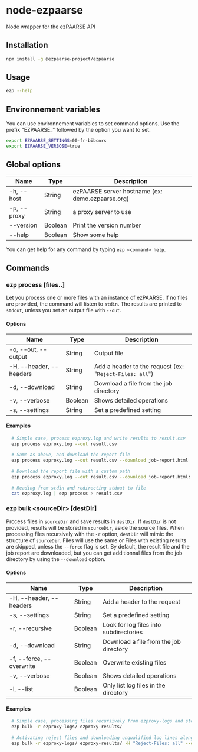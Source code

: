 # node-ezpaarse
Node wrapper for the ezPAARSE API

## Installation
```bash
npm install -g @ezpaarse-project/ezpaarse
```

## Usage
```bash
ezp --help
```

## Environnement variables
You can use environnement variables to set command options. Use the prefix "EZPAARSE_" followed by the option you want to set.
```bash
export EZPAARSE_SETTINGS=00-fr-bibcnrs
export EZPAARSE_VERBOSE=true
```

## Global options

| Name | Type | Description |
| --- | --- | --- |
| -h, --host   | String  | ezPAARSE server hostname (ex: demo.ezpaarse.org) |
| -p, --proxy  | String  | a proxy server to use |
| --version    | Boolean | Print the version number |
| --help       | Boolean | Show some help |

You can get help for any command by typing `ezp <command> help`.

## Commands

### ezp process [files..]
Let you process one or more files with an instance of ezPAARSE. If no files are provided, the command will listen to `stdin`. The results are printed to `stdout`, unless you set an output file with `--out`.

#### Options

| Name | Type | Description |
| --- | --- | --- |
| -o, --out, --output     | String  | Output file |
| -H, --header, --headers | String  | Add a header to the request (ex: "`Reject-Files: all`") |
| -d, --download          | String  | Download a file from the job directory |
| -v, --verbose           | Boolean | Shows detailed operations |
| -s, --settings          | String  | Set a predefined setting |

#### Examples
```bash
  # Simple case, process ezproxy.log and write results to result.csv
  ezp process ezproxy.log --out result.csv
  
  # Same as above, and download the report file
  ezp process ezproxy.log --out result.csv --download job-report.html
  
  # Download the report file with a custom path
  ezp process ezproxy.log --out result.csv --download job-report.html:./reports/report.html
  
  # Reading from stdin and redirecting stdout to file
  cat ezproxy.log | ezp process > result.csv
```

### ezp bulk \<sourceDir\> [destDir]
Process files in `sourceDir` and save results in `destDir`. If `destDir` is not provided, results will be stored in `sourceDir`, aside the source files. When processing files recursively with the `-r` option, `destDir` will mimic the structure of `sourceDir`. Files will use the same or Files with existing results are skipped, unless the `--force` flag is set. By default, the result file and the job report are downloaded, but you can get additionnal files from the job directory by using the `--download` option.

#### Options

| Name | Type | Description |
| --- | --- | --- |
| -H, --header, --headers   | String  | Add a header to the request |
| -s, --settings            | String  | Set a predefined setting |
| -r, --recursive           | Boolean | Look for log files into subdirectories |
| -d, --download            | String  | Download a file from the job directory |
| -f, --force, --overwrite  | Boolean | Overwrite existing files |
| -v, --verbose             | Boolean | Shows detailed operations |
| -l, --list                | Boolean | Only list log files in the directory |

#### Examples
```bash
  # Simple case, processing files recursively from ezproxy-logs and storing results in ezproxy-results
  ezp bulk -r ezproxy-logs/ ezproxy-results/
  
  # Activating reject files and downloading unqualified log lines along results
  ezp bulk -r ezproxy-logs/ ezproxy-results/ -H "Reject-Files: all" --download lines-unqualified-ecs.log
```
